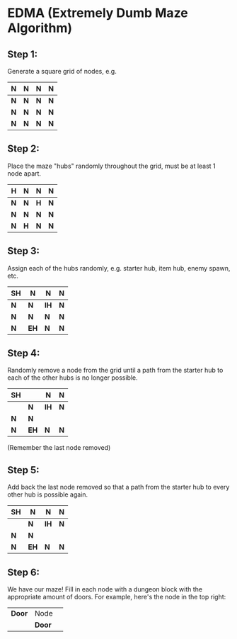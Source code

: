 # EDMA (Extremely Dumb Maze Algorithm)

## Step 1:

Generate a square grid of nodes, e.g.

| **N**    | **N** | **N** | **N** |
|----------|-------|-------|-------|
| **N**    | **N** | **N** | **N** |
| **N**    | **N** | **N** | **N** |
| **N**    | **N** | **N** | **N** |

## Step 2:

Place the maze "hubs" randomly throughout the grid, must be at least 1 node apart.

| **H** | **N** | **N** | **N** |
|-------|-------|-------|-------|
| **N** | **N** | **H** | **N** |
| **N** | **N** | **N** | **N** |
| **N** | **H** | **N** | **N** |

## Step 3:

Assign each of the hubs randomly, e.g. starter hub, item hub, enemy spawn, etc.

| **SH** | **N**  | **N**  | **N** |
|--------|--------|--------|-------|
| **N**  | **N**  | **IH** | **N** |
| **N**  | **N**  | **N**  | **N** |
| **N**  | **EH** | **N**  | **N** |

## Step 4:

Randomly remove a node from the grid until a path from the starter hub to each of the other hubs is no longer possible.

| **SH** |        | **N**  | **N** |
|--------|--------|--------|-------|
|        | **N**  | **IH** | **N** |
| **N**  | **N**  |        |       |
| **N**  | **EH** | **N**  | **N** |

(Remember the last node removed)

## Step 5:

Add back the last node removed so that a path from the starter hub to every other hub is possible again.

| **SH** | **N**  | **N**  | **N** |
|--------|--------|--------|-------|
|        | **N**  | **IH** | **N** |
| **N**  | **N**  |        |       |
| **N**  | **EH** | **N**  | **N** |

## Step 6:

We have our maze! Fill in each node with a dungeon block with the appropriate amount of doors.
For example, here's the node in the top right:

|          |          |     |
|----------|----------|-----|
| **Door** | Node     |     |
|          | **Door** |     |